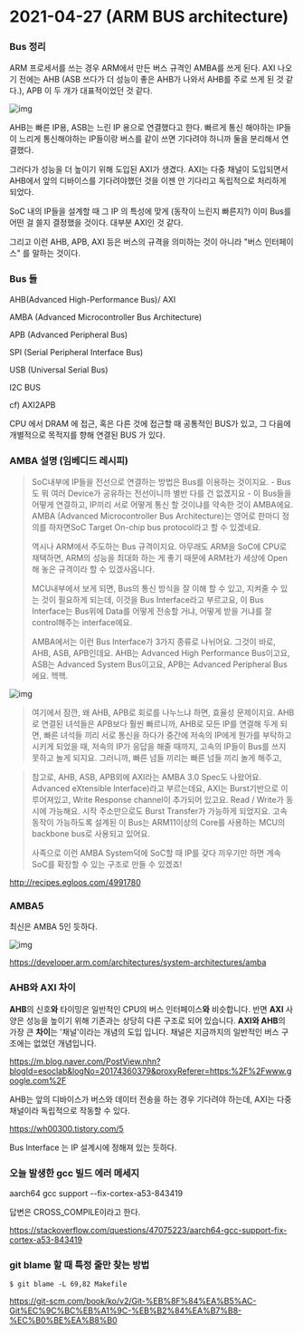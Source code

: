 # 2021-04-27 (ARM BUS architecture)

### Bus 정리

ARM 프로세서를 쓰는 경우 ARM에서 만든 버스 규격인 AMBA를 쓰게 된다. AXI 나오기 전에는 AHB (ASB 쓰다가 더 성능이 좋은 AHB가 나와서 AHB를 주로 쓰게 된 것 같다.), APB 이 두 개가 대표적이었던 것 같다.

![img](http://pds15.egloos.com/pds/200906/07/90/c0098890_4a2b967986811.jpg)

AHB는 빠른 IP용, ASB는 느린 IP 용으로 연결했다고 한다. 빠르게 통신 해야하는 IP들이 느리게 통신해야하는 IP들이랑 버스를 같이 쓰면 기다려야 하니까 둘을 분리해서 연결했다.

그러다가 성능을 더 높이기 위해 도입된 AXI가 생겼다. AXI는 다중 채널이 도입되면서 AHB에서 앞의 디바이스를 기다려야했던 것을 이젠 안 기다리고 독립적으로 처리하게 되었다.

SoC 내의 IP들을 설계할 때 그 IP 의 특성에 맞게 (동작이 느린지 빠른지?) 이미 Bus를 어떤 걸 쓸지 결정했을 것이다. 대부분 AXI인 것 같다.

그리고 이런 AHB, APB, AXI 등은 버스의 규격을 의미하는 것이 아니라 "버스 인터페이스" 를 말하는 것이다. 



### Bus 들

AHB(Advanced High-Performance Bus)/ AXI

AMBA (Advanced Microcontroller Bus Architecture)

APB (Advanced Peripheral Bus)

SPI (Serial Peripheral Interface Bus)

USB (Universal Serial Bus)

I2C BUS



cf) AXI2APB



CPU 에서 DRAM 에 접근, 혹은 다른 것에 접근할 때 공통적인 BUS가 있고, 그 다음에 개별적으로 목적지를 향해 연결된 BUS 가 있다.



### AMBA 설명 (임베디드 레시피)

> SoC내부에 IP들을 전선으로 연결하는 방법은 Bus를 이용하는 것이지요. - Bus도 뭐 여러 Device가 공유하는 전선이니까 별반 다를 건 없겠지요 - 이 Bus들을 어떻게 연결하고, IP끼리 서로 어떻게 통신 할 것이냐를 약속한 것이 AMBA에요. AMBA (Advanced Microcontroller Bus Architecture)는 영어로 한마디 정의를 하자면SoC Target On-chip bus protocol라고 할 수 있겠네요.
>
>  
>
> 역시나 ARM에서 주도하는 Bus 규격이지요. 아무래도 ARM을 SoC에 CPU로 채택하면, ARM의 성능을 최대화 하는 게 좋기 때문에 ARM社가 세상에 Open해 놓은 규격이라 할 수 있겠사옵니다.
>
> 
>
> MCU내부에서 보게 되면, Bus의 통신 방식을 잘 이해 할 수 있고, 지켜줄 수 있는 것이 필요하게 되는데, 이것을 Bus Interface라고 부르고요, 이 Bus Interface는 Bus위에 Data를 어떻게 전송할 거냐, 어떻게 받을 거냐를 잘 control해주는 interface에요.
>
>  
>
> AMBA에서는 이런 Bus Interface가 3가지 종류로 나뉘어요. 그것이 바로, AHB, ASB, APB인데요. AHB는 Advanced High Performance Bus이고요, ASB는 Advanced System Bus이고요, APB는 Advanced Peripheral Bus에요. 헥헥.

![img](http://pds15.egloos.com/pds/200906/07/90/c0098890_4a2b967986811.jpg)

> 여기에서 잠깐, 왜 AHB, APB로 회로를 나누느냐 하면, 효율성 문제이지요. AHB로 연결된 녀석들은 APB보다 훨씬 빠르니까, AHB로 모든 IP를 연결해 두게 되면, 빠른 녀석들 끼리 서로 통신을 하다가 중간에 저속의 IP에게 뭔가를 부탁하고 시키게 되었을 때, 저속의 IP가 응답을 해줄 때까지, 고속의 IP들이 Bus를 쓰지 못하고 놀게 되지요. 그러니까, 빠른 넘들 끼리는 빠른 넘들 끼리 놀게 해주고, 



> 참고로, AHB, ASB, APB외에 AXI라는 AMBA 3.0 Spec도 나왔어요. Advanced eXtensible Interface)라고 부르는데요, AXI는 Burst기반으로 이루어져있고, Write Response channel이 추가되어 있고요. Read / Write가 동시에 가능해요. 시작 주소만으로도 Burst Transfer가 가능하게 되었지요. 고속 동작이 가능하도록 설계된 이 Bus는 ARM11이상의 Core를 사용하는 MCU의 backbone bus로 사용되고 있어요.
>
>  
>
> 사족으로 이런 AMBA System덕에 SoC할 때 IP를 갖다 끼우기만 하면 계속 SoC를 확장할 수 있는 구조로 만들 수 있겠죠!

http://recipes.egloos.com/4991780



### AMBA5

최신은 AMBA 5인 듯하다.

![img](https://developer.arm.com/-/media/Arm%20Developer%20Community/Images/Block%20Diagrams/AMBA-Overview-Diagram.png?revision=f04576d8-e26c-4597-ba0a-b4ddd6f06a01&h=387&w=800&la=en&hash=3852507C4101C111687DDDF0D44C24D0DA5AB6BD)

https://developer.arm.com/architectures/system-architectures/amba



### AHB와 AXI 차이

**AHB**의 신호**와** 타이밍은 일반적인 CPU의 버스 인터페이스**와** 비슷합니다. 반면 **AXI** 사양은 성능을 높이기 위해 기존과는 상당히 다른 구조로 되어 있습니다. **AXI와 AHB**의 가장 큰 **차이**는 '채널'이라는 개념의 도입 입니다. 채널은 지금까지의 일반적인 버스 구조에는 없었던 개념입니다.

https://m.blog.naver.com/PostView.nhn?blogId=esoclab&logNo=20174360379&proxyReferer=https:%2F%2Fwww.google.com%2F

AHB는 앞의 디바이스가 버스와 데이터 전송을 하는 경우 기다려야 하는데, AXI는 다중 채널이라 독립적으로 작동할 수 있다.

https://wh00300.tistory.com/5



Bus Interface 는 IP 설계시에 정해져 있는 듯하다.



### 오늘 발생한 gcc 빌드 에러 메세지

aarch64 gcc support --fix-cortex-a53-843419

답변은 CROSS_COMPILE이라고 한다.

https://stackoverflow.com/questions/47075223/aarch64-gcc-support-fix-cortex-a53-843419



### git blame 할 때 특정 줄만 찾는 방법

```shell
$ git blame -L 69,82 Makefile
```

https://git-scm.com/book/ko/v2/Git-%EB%8F%84%EA%B5%AC-Git%EC%9C%BC%EB%A1%9C-%EB%B2%84%EA%B7%B8-%EC%B0%BE%EA%B8%B0